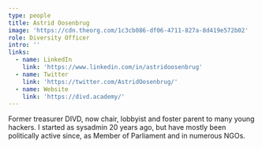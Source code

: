 ```yaml
---
type: people
title: Astrid Oosenbrug
image: 'https://cdn.theorg.com/1c3cb086-df06-4711-827a-8d419e572b02'
role: Diversity Officer
intro: ''
links:
  - name: LinkedIn
    link: 'https://www.linkedin.com/in/astridoosenbrug'
  - name: Twitter
    link: 'https://twitter.com/AstridOosenbrug/'
  - name: Website
    link: 'https://divd.academy/'
---
```

Former treasurer DIVD, now chair, lobbyist and foster parent to many young hackers. I started as sysadmin 20 years ago, but have mostly been politically active since, as Member of Parliament and in numerous NGOs. 
